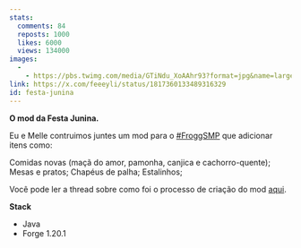 ```yaml
---
stats:
  comments: 84
  reposts: 1000
  likes: 6000
  views: 134000
images:
  -
    - https://pbs.twimg.com/media/GTiNdu_XoAAhr93?format=jpg&name=large
link: https://x.com/feeeyli/status/1817360133489316329
id: festa-junina
---
```

**O mod da Festa Junina.**

Eu e Melle contruimos juntes um mod para o [#FroggSMP](https://twitter.com/hashtag/FroggSMP) que adicionar itens como:

Comidas novas (maçã do amor, pamonha, canjica e cachorro-quente);
Mesas e pratos;
Chapéus de palha;
Estalinhos;

Você pode ler a thread sobre como foi o processo de criação do mod [aqui](https://x.com/feeeyli/status/1817360133489316329).

**Stack**

- Java
- Forge 1.20.1
